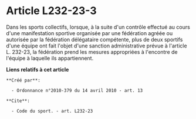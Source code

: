 # Article L232-23-3

Dans les sports collectifs, lorsque, à la suite d'un contrôle effectué au cours d'une manifestation sportive organisée par
une fédération agréée ou autorisée par la fédération délégataire compétente, plus de deux sportifs d'une équipe ont fait
l'objet d'une sanction administrative prévue à l'article L. 232-23, la fédération prend les mesures appropriées à l'encontre
de l'équipe à laquelle ils appartiennent.

**Liens relatifs à cet article**

	**Créé par**:

	  - Ordonnance n°2010-379 du 14 avril 2010 - art. 13

	**Cite**:

	  - Code du sport. - art. L232-23
